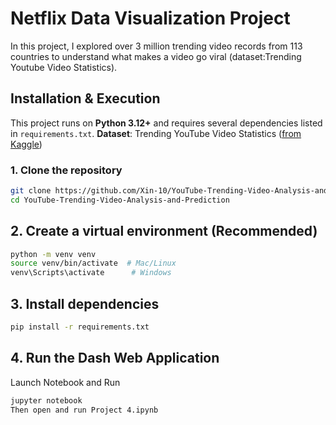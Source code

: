 # Netflix Data Visualization Project

In this project, I explored over 3 million trending video records from 113 countries to understand what makes a video go viral (dataset:Trending Youtube Video Statistics).

## Installation & Execution

This project runs on **Python 3.12+** and requires several dependencies listed in `requirements.txt`.
**Dataset**: Trending YouTube Video Statistics ([from Kaggle](https://www.kaggle.com/datasets/asaniczka/trending-youtube-videos-113-countries))

### 1. Clone the repository
```bash
git clone https://github.com/Xin-10/YouTube-Trending-Video-Analysis-and-Prediction.git
cd YouTube-Trending-Video-Analysis-and-Prediction
```

## 2. Create a virtual environment (Recommended)
```bash
python -m venv venv
source venv/bin/activate  # Mac/Linux
venv\Scripts\activate      # Windows
```

## 3. Install dependencies
```bash
pip install -r requirements.txt
```

## 4. Run the Dash Web Application
Launch Notebook and Run
```bash
jupyter notebook
Then open and run Project 4.ipynb
```
